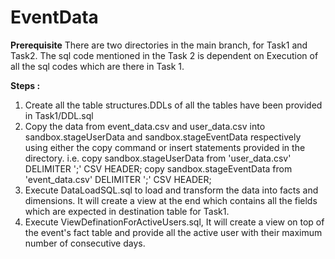 # EventData

**Prerequisite**
There are two directories in the main branch, for Task1 and Task2.
The sql code mentioned in the Task 2 is dependent on Execution of all the sql codes which are there in Task 1.


**Steps :**

1. Create all the table structures.DDLs of all the tables have been provided in Task1/DDL.sql
2. Copy the data from event_data.csv and user_data.csv into sandbox.stageUserData and sandbox.stageEventData respectively using either the copy command or insert statements provided in the directory. i.e. copy sandbox.stageUserData from 'user_data.csv' DELIMITER ';' CSV HEADER;  copy sandbox.stageEventData from 'event_data.csv' DELIMITER ';' CSV HEADER; 
3. Execute DataLoadSQL.sql to load and transform the data into facts and dimensions. It will create a view at the end which contains all the fields which are expected in destination table for Task1.
4. Execute ViewDefinationForActiveUsers.sql, It will create a view on top of the event's fact table and provide all the active user with their maximum number of consecutive days.

